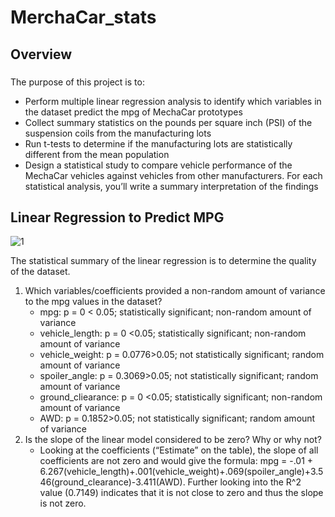 # MerchaCar_stats
## Overview
###
The purpose of this project is to:
- Perform multiple linear regression analysis to identify which variables in the dataset predict the mpg of MechaCar prototypes
- Collect summary statistics on the pounds per square inch (PSI) of the suspension coils from the manufacturing lots
- Run t-tests to determine if the manufacturing lots are statistically different from the mean population
- Design a statistical study to compare vehicle performance of the MechaCar vehicles against vehicles from other manufacturers. For each statistical analysis, you’ll write a summary interpretation of the findings
## Linear Regression to Predict MPG

![1](https://user-images.githubusercontent.com/67567087/163654733-887147aa-1ec7-4269-ad34-b1f8fdd448b0.png)

The statistical summary of the linear regression is to determine the quality of the dataset. 

1) Which variables/coefficients provided a non-random amount of variance to the mpg values in the dataset?
    - mpg: p = 0 < 0.05; statistically significant; non-random amount of variance
    - vehicle_length: p = 0 <0.05; statistically significant; non-random amount of variance
    - vehicle_weight: p = 0.0776>0.05; not statistically significant; random amount of variance
    - spoiler_angle: p = 0.3069>0.05; not statistically significant; random amount of variance
    - ground_cliearance: p = 0 <0.05; statistically significant; non-random amount of variance
    - AWD: p = 0.1852>0.05; not statistically significant; random amount of variance
2) Is the slope of the linear model considered to be zero? Why or why not?
   - Looking at the coefficients (“Estimate” on the table), the slope of all coefficients are not zero and would give the formula: mpg = -.01 + 6.267(vehicle_length)+.001(vehicle_weight)+.069(spoiler_angle)+3.546(ground_clearance)-3.411(AWD). Further looking into the R^2 value (0.7149) indicates that it is not close to zero and thus the slope is not zero. 




